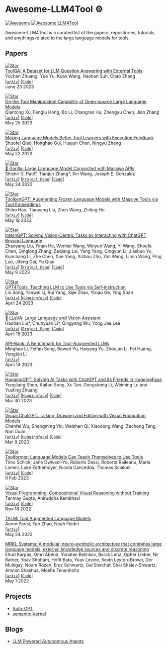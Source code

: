 # Awesome-LLM4Tool ⚙️

[![Awesome](https://cdn.rawgit.com/sindresorhus/awesome/d7305f38d29fed78fa85652e3a63e154dd8e8829/media/badge.svg)](https://github.com/sindresorhus/awesome)
[![Awesome LLM4Tool](https://img.shields.io/badge/Awesome-LLM4Tool-blue)](https://github.com/topics/awesome)

Awesome-LLM4Tool is a curated list of the papers, repositories, tutorials, and anythings related to the large language models for tools. 


## Papers


[![Star](https://img.shields.io/github/stars/night-chen/ToolQA.svg?style=social&label=Star)](https://github.com/night-chen/ToolQA)
</br>
[ToolQA: A Dataset for LLM Question Answering with External Tools](https://arxiv.org/abs/2306.13304)
</br>
Yuchen Zhuang, Yue Yu, Kuan Wang, Haotian Sun, Chao Zhang
</br>
[[`arXiv`](https://arxiv.org/abs/2306.13304)] [[`Code`](https://github.com/night-chen/ToolQA)]
</br>
June 23 2023

[![Star](https://img.shields.io/github/stars/sambanova/toolbench.svg?style=social&label=Star)](https://github.com/sambanova/toolbench)
</br>
[On the Tool Manipulation Capability of Open-source Large Language Models](https://arxiv.org/abs/2305.16504)
</br>
Qiantong Xu, Fenglu Hong, Bo Li, Changran Hu, Zhengyu Chen, Jian Zhang
</br>
[[`arXiv`](https://arxiv.org/abs/2305.16504)] [[`Code`](https://github.com/sambanova/toolbench)]
</br>
May 25 2023

[![Star](https://img.shields.io/github/stars/zjunlp/TRICE.svg?style=social&label=Star)](https://github.com/zjunlp/TRICE)
</br>
[Making Language Models Better Tool Learners with Execution Feedback](https://arxiv.org/abs/2305.13068)
</br>
Shuofei Qiao, Honghao Gui, Huajun Chen, Ningyu Zhang
</br>
[[`arXiv`](https://arxiv.org/abs/2305.13068)] [[`Code`](https://github.com/zjunlp/TRICE)]
</br>
May 22 2023

[![Star](https://img.shields.io/github/stars/ShishirPatil/gorilla.svg?style=social&label=Star)](https://github.com/ShishirPatil/gorilla)
</br>
[🦍 Gorilla: Large Language Model Connected with Massive APIs](https://arxiv.org/abs/2305.15334)
</br>
Shishir G. Patil*, Tianjun Zhang*, Xin Wang, Joseph E. Gonzalez
</br>
[[`arXiv`](https://arxiv.org/abs/2305.15334)] [[`Project Page`](https://shishirpatil.github.io/gorilla/)] [[`Code`](https://github.com/ShishirPatil/gorilla)]
</br>
May 24 2023

[![Star](https://img.shields.io/github/stars/Ber666/ToolkenGPT.svg?style=social&label=Star)](https://github.com/Ber666/ToolkenGPT)
</br>
[ToolkenGPT: Augmenting Frozen Language Models with Massive Tools via Tool Embeddings](https://arxiv.org/abs/2305.11554)
</br>
Shibo Hao, Tianyang Liu, Zhen Wang, Zhiting Hu
</br>
[[`arXiv`](https://arxiv.org/abs/2305.11554)] [[`Code`](https://github.com/Ber666/ToolkenGPT)]
</br>
May 19 2023

[![Star](https://img.shields.io/github/stars/OpenGVLab/InternGPT.svg?style=social&label=Star)](https://github.com/OpenGVLab/InternGPT)
</br>
[InternGPT: Solving Vision-Centric Tasks by Interacting with ChatGPT Beyond Language](https://arxiv.org/abs/2305.05662)
</br>
Zhaoyang Liu, Yinan He, Wenhai Wang, Weiyun Wang, Yi Wang, Shoufa Chen, Qinglong Zhang, Zeqiang Lai, Yang Yang, Qingyun Li, Jiashuo Yu, Kunchang Li, Zhe Chen, Xue Yang, Xizhou Zhu, Yali Wang, Limin Wang, Ping Luo, Jifeng Dai, Yu Qiao
</br>
[[`arXiv`](https://arxiv.org/abs/2305.05662)] [[`Project Page`](https://igpt.opengvlab.com/)] [[`Code`](https://github.com/OpenGVLab/InternGPT)]
</br>
May 9 2023

[![Star](https://img.shields.io/github/stars/StevenGrove/GPT4Tools.svg?style=social&label=Star)](https://github.com/StevenGrove/GPT4Tools)
</br>
[GPT4Tools: Teaching LLM to Use Tools via Self-instruction](http://arxiv.org/abs/2305.18752)
</br>
Lin Song, Yanwei Li, Rui Yang, Sijie Zhao, Yixiao Ge, Ying Shan
</br>
[[`arXiv`](http://arxiv.org/abs/2305.18752)] [[`Huggingface`](https://c60eb7e9400930f31b.gradio.live/)] [[`Code`](https://github.com/StevenGrove/GPT4Tools)]
</br>
April 24 2023

[![Star](https://img.shields.io/github/stars/haotian-liu/LLaVA.svg?style=social&label=Star)](https://github.com/haotian-liu/LLaVA)
</br>
[🌋 LLaVA: Large Language and Vision Assistant](https://arxiv.org/abs/2304.08485)
</br>
Haotian Liu*, Chunyuan Li*, Qingyang Wu, Yong Jae Lee
</br>
[[`arXiv`](https://arxiv.org/abs/2304.08485)] [[`Project Page`](https://llava.hliu.cc/)] [[`Code`](https://github.com/haotian-liu/LLaVA)]
</br>
April 18 2023


[API-Bank: A Benchmark for Tool-Augmented LLMs](https://arxiv.org/abs/2304.08244)
</br>
Minghao Li, Feifan Song, Bowen Yu, Haiyang Yu, Zhoujun Li, Fei Huang, Yongbin Li
</br>
[[`arXiv`](https://arxiv.org/abs/2304.08244)] 
</br>
April 14 2023

[![Star](https://img.shields.io/github/stars/microsoft/JARVIS.svg?style=social&label=Star)](https://github.com/microsoft/JARVIS)
</br>
[HuggingGPT: Solving AI Tasks with ChatGPT and its Friends in HuggingFace](http://arxiv.org/abs/2303.17580)
</br>
Yongliang Shen, Kaitao Song, Xu Tan, Dongsheng Li, Weiming Lu and Yueting Zhuang
</br>
[[`arXiv`](http://arxiv.org/abs/2303.17580)] [[`Huggingface`](https://huggingface.co/spaces/microsoft/HuggingGPT)] [[`Code`](https://github.com/microsoft/JARVIS)]
</br>
Mar 30 2023

[![Star](https://img.shields.io/github/stars/microsoft/TaskMatrix.svg?style=social&label=Star)](https://github.com/microsoft/TaskMatrix)
</br>
[Visual ChatGPT: Talking, Drawing and Editing with Visual Foundation Models](https://arxiv.org/abs/2303.04671)
</br>
Chenfei Wu, Shengming Yin, Weizhen Qi, Xiaodong Wang, Zecheng Tang, Nan Duan
</br>
[[`arXiv`](https://arxiv.org/abs/2303.04671)] [[`Huggingface`](https://huggingface.co/spaces/microsoft/visual_chatgpt)] [[`Code`](https://github.com/microsoft/TaskMatrix)]
</br>
Mar 8 2023


[![Star](https://img.shields.io/github/stars/lucidrains/toolformer-pytorch.svg?style=social&label=Star)](https://github.com/lucidrains/toolformer-pytorch)
</br>
[Toolformer: Language Models Can Teach Themselves to Use Tools](https://arxiv.org/abs/2302.04761)
</br>
Timo Schick, Jane Dwivedi-Yu, Roberto Dessì, Roberta Raileanu, Maria Lomeli, Luke Zettlemoyer, Nicola Cancedda, Thomas Scialom
</br>
[[`arXiv`](https://arxiv.org/abs/2302.04761)] [[`Code`](https://github.com/lucidrains/toolformer-pytorch)]
</br>
9 Feb 2023

[![Star](https://img.shields.io/github/stars/allenai/visprog.svg?style=social&label=Star)](https://github.com/allenai/visprog)
</br>
[Visual Programming: Compositional Visual Reasoning without Training](https://arxiv.org/abs/2211.11559)
</br>
Tanmay Gupta, Aniruddha Kembhavi
</br>
[[`arXiv`](https://arxiv.org/abs/2211.11559)] [[`Code`](https://github.com/allenai/visprog)]
</br>
Nov 18 2022

[TALM: Tool Augmented Language Models](https://arxiv.org/abs/2205.12255)
</br>
Aaron Parisi, Yao Zhao, Noah Fiedel
</br>
[[`arXiv`](https://arxiv.org/abs/2205.12255)] 
</br>
May 24 2022


[MRKL Systems: A modular, neuro-symbolic architecture that combines large language models, external knowledge sources and discrete reasoning](https://arxiv.org/abs/2205.00445)
</br>
Ehud Karpas, Omri Abend, Yonatan Belinkov, Barak Lenz, Opher Lieber, Nir Ratner, Yoav Shoham, Hofit Bata, Yoav Levine, Kevin Leyton-Brown, Dor Muhlgay, Noam Rozen, Erez Schwartz, Gal Shachaf, Shai Shalev-Shwartz, Amnon Shashua, Moshe Tenenholtz
</br>
[[`arXiv`](https://arxiv.org/abs/2205.00445)] [[`Code`](https://github.com/hwchase17/langchain/tree/master/langchain/agents/mrkl)]
</br>
May 1 2022



## Projects

- [Auto-GPT](https://github.com/Significant-Gravitas/Auto-GPT)
- [semantic-kernel](https://github.com/microsoft/semantic-kernel)

## Blogs

- [LLM Powered Autonomous Agents](https://lilianweng.github.io/posts/2023-06-23-agent/)

